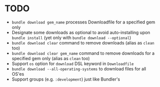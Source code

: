 # TODO

- `bundle download gem_name` processes Downloadfile for a specified gem only
- Designate some downloads as optional to avoid auto-installing upon `bundle install` (yet only with `bundle download --optional`)
- `bundle download clear` command to remove downloads (alias as `clean` too)
- `bundle download clear gem_name` command to remove downloads for a specified gem only (alias as `clean` too)
- Support `os` option for `download` DSL keyword in `Downloadfile`
- `bundle download --all-operating-systems` to download files for all OS'es
- Support groups (e.g. `:development`) just like Bundler's
